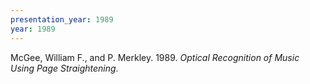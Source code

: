 ```yaml
---
presentation_year: 1989
year: 1989
---
```


McGee, William F., and P. Merkley. 1989. <i>Optical Recognition of Music Using Page Straightening</i>.